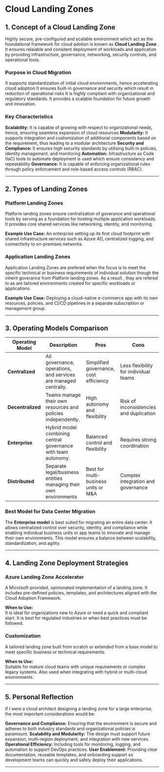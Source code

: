 # Cloud Landing Zones

## 1. Concept of a Cloud Landing Zone

Highly secure, pre-configured and scalable environment which act as the foundational framework for cloud adotion is known as **Cloud Landing Zone** . It ensures relaiable and consitent deployment of workloads and application by providing infrastructure, governance, networking, security controls, and operational tools.

### Purpose in Cloud Migration

It supports standardization of initial cloud environments, hence accelerating cloud adoption
It ensures built-in governance and security which result in reduction of operational risks
It is highly compliant with organizational and regulatory standards.
It provides a scalable foundation for future growth and innovation.

### Key Characteristics

**Scalability:** It is capable of growing with respect to organizational needs, hence, ensuring seamless expansion of cloud resources
**Modularity:**  It supports integration and customization of additional components based on the requirement, thus leading to a modular architecture
**Security and Compliance:** It ensures high security standards by utilising built-in policies, identity management, and monitoring
**Automation:** Infrastructure as Code (IaC) tools to automate deployment is used which ensure consistency and repeatability
**Governance:** It is capable of enforcing organizational rules through policy enforcement and role-based access controls (RBAC).

---

## 2. Types of Landing Zones

### Platform Landing Zones

Platform landing zones ensure centralization of goverance and operational tools by serving as a foundation for hosting multiple application workloads. It provides core shared services like networking, identity, and monitoring.

**Example Use Case:** An enterprise setting up its first cloud footprint with shared infrastructure services such as Azure AD, centralized logging, and connectivity to on-premises networks.

### Application Landing Zones

Application Landing Zones are prefered when the focus is to meet the specific technical or business requirements of individual solution though the inherit goverance from Platform landing zones. As a result , thay are refered to as are tailored environments created for specific workloads or applications. 

**Example Use Case:** Deploying a cloud-native e-commerce app with its own resources, policies, and CI/CD pipelines in a separate subscription or management group.

---

## 3. Operating Models Comparison

| Operating Model    | Description                                                                 | Pros                                    | Cons                                     |
|--------------------|-----------------------------------------------------------------------------|-----------------------------------------|------------------------------------------|
| **Centralized**     | All governance, operations, and services are managed centrally.              | Simplified governance, cost efficiency | Less flexibility for individual teams    |
| **Decentralized**   | Teams manage their own resources and policies independently.                 | High autonomy and flexibility          | Risk of inconsistencies and duplication  |
| **Enterprise**      | Hybrid model combining central governance with team autonomy.                | Balanced control and flexibility       | Requires strong coordination             |
| **Distributed**     | Separate legal/business entities managing their own environments             | Best for multi-business units or M&A   | Complex integration and governance       |

### Best Model for Data Center Migration

The **Enterprise model** is best suited for migrating an entire data center. It allows centralized control over security, identity, and compliance while enabling individual business units or app teams to innovate and manage their own environments. This model ensures a balance between scalability, standardization, and agility.

---

## 4. Landing Zone Deployment Strategies

### Azure Landing Zone Accelerator

A Microsoft-provided, opinionated implementation of a landing zone. It includes pre-defined policies, templates, and architectures aligned with the Cloud Adoption Framework.

**When to Use:**  
It is ideal for organizations new to Azure or need a quick and compliant start. It is best for regulated industries or when best practices must be followed.

### Customization

A tailored landing zone built from scratch or extended from a base model to meet specific business or technical requirements.

**When to Use:**  
Suitable for mature cloud teams with unique requirements or complex legacy systems. Also used when integrating with hybrid or multi-cloud environments.

---

## 5. Personal Reflection

If I were a cloud architect designing a landing zone for a large enterprise, the most important considerations would be:

**Governance and Compliance:** Ensuring that the environment is secure and adheres to both industry standards and organizational policies is paramount.
**Scalability and Modularity:** The design must support future expansion, multi-region deployment, and integration with new services.
**Operational Efficiency:** Including tools for monitoring, logging, and automation to support DevOps practices.
**User Enablement:** Providing clear documentation, reusable templates, and onboarding support so development teams can quickly and safely deploy their applications.

---

